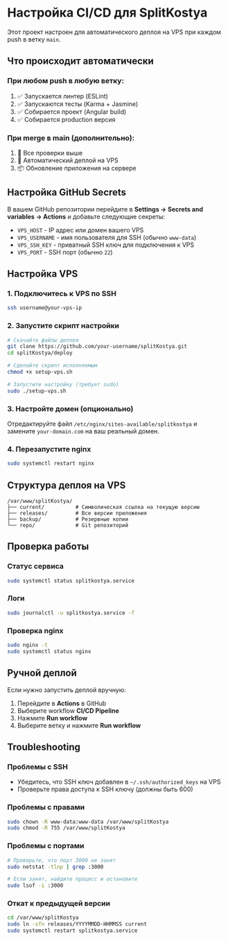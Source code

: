 # Настройка CI/CD для SplitKostya

Этот проект настроен для автоматического деплоя на VPS при каждом push в ветку `main`.

## Что происходит автоматически

### При любом push в любую ветку:
1. ✅ Запускается линтер (ESLint)
2. ✅ Запускаются тесты (Karma + Jasmine)
3. ✅ Собирается проект (Angular build)
4. ✅ Собирается production версия

### При merge в main (дополнительно):
1. 🔄 Все проверки выше
2. 🚀 Автоматический деплой на VPS
3. 📦 Обновление приложения на сервере

## Настройка GitHub Secrets

В вашем GitHub репозитории перейдите в **Settings → Secrets and variables → Actions** и добавьте следующие секреты:

- `VPS_HOST` - IP адрес или домен вашего VPS
- `VPS_USERNAME` - имя пользователя для SSH (обычно `www-data`)
- `VPS_SSH_KEY` - приватный SSH ключ для подключения к VPS
- `VPS_PORT` - SSH порт (обычно `22`)

## Настройка VPS

### 1. Подключитесь к VPS по SSH

```bash
ssh username@your-vps-ip
```

### 2. Запустите скрипт настройки

```bash
# Скачайте файлы деплоя
git clone https://github.com/your-username/splitKostya.git
cd splitKostya/deploy

# Сделайте скрипт исполняемым
chmod +x setup-vps.sh

# Запустите настройку (требует sudo)
sudo ./setup-vps.sh
```

### 3. Настройте домен (опционально)

Отредактируйте файл `/etc/nginx/sites-available/splitkostya` и замените `your-domain.com` на ваш реальный домен.

### 4. Перезапустите nginx

```bash
sudo systemctl restart nginx
```

## Структура деплоя на VPS

```
/var/www/splitKostya/
├── current/          # Символическая ссылка на текущую версию
├── releases/         # Все версии приложения
├── backup/           # Резервные копии
└── repo/             # Git репозиторий
```

## Проверка работы

### Статус сервиса
```bash
sudo systemctl status splitkostya.service
```

### Логи
```bash
sudo journalctl -u splitkostya.service -f
```

### Проверка nginx
```bash
sudo nginx -t
sudo systemctl status nginx
```

## Ручной деплой

Если нужно запустить деплой вручную:

1. Перейдите в **Actions** в GitHub
2. Выберите workflow **CI/CD Pipeline**
3. Нажмите **Run workflow**
4. Выберите ветку и нажмите **Run workflow**

## Troubleshooting

### Проблемы с SSH
- Убедитесь, что SSH ключ добавлен в `~/.ssh/authorized_keys` на VPS
- Проверьте права доступа к SSH ключу (должны быть 600)

### Проблемы с правами
```bash
sudo chown -R www-data:www-data /var/www/splitKostya
sudo chmod -R 755 /var/www/splitKostya
```

### Проблемы с портами
```bash
# Проверьте, что порт 3000 не занят
sudo netstat -tlnp | grep :3000

# Если занят, найдите процесс и остановите
sudo lsof -i :3000
```

### Откат к предыдущей версии
```bash
cd /var/www/splitKostya
sudo ln -sfn releases/YYYYMMDD-HHMMSS current
sudo systemctl restart splitkostya.service
```
